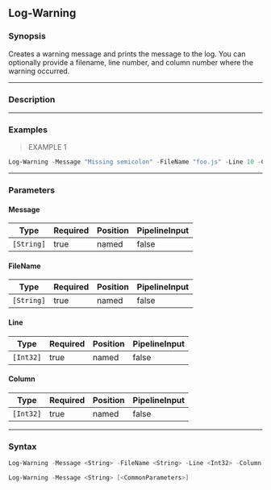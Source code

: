 Log-Warning
-----------

### Synopsis
Creates a warning message and prints the message to the log. 
You can optionally provide a filename, line number, and column number where the warning occurred.

---

### Description

---

### Examples
> EXAMPLE 1

```PowerShell
Log-Warning -Message "Missing semicolon" -FileName "foo.js" -Line 10 -Column 5
```

---

### Parameters
#### **Message**

|Type      |Required|Position|PipelineInput|
|----------|--------|--------|-------------|
|`[String]`|true    |named   |false        |

#### **FileName**

|Type      |Required|Position|PipelineInput|
|----------|--------|--------|-------------|
|`[String]`|true    |named   |false        |

#### **Line**

|Type     |Required|Position|PipelineInput|
|---------|--------|--------|-------------|
|`[Int32]`|true    |named   |false        |

#### **Column**

|Type     |Required|Position|PipelineInput|
|---------|--------|--------|-------------|
|`[Int32]`|true    |named   |false        |

---

### Syntax
```PowerShell
Log-Warning -Message <String> -FileName <String> -Line <Int32> -Column <Int32> [<CommonParameters>]
```
```PowerShell
Log-Warning -Message <String> [<CommonParameters>]
```
